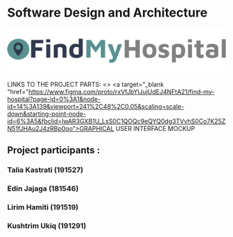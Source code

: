 # Software Design and Architecture
<img src="./findMyhospital.png">
  
  LINKS TO THE PROJECT PARTS:
<> <a target="_blank "href="https://www.figma.com/proto/rxVfJbYlJujUdEJ4NFtA21/find-my-hospital?page-id=0%3A1&node-id=14%3A139&viewport=241%2C48%2C0.05&scaling=scale-down&starting-point-node-id=6%3A5&fbclid=IwAR3GXB1U_LsS0C1QOQc9eQYQ0dg3TVvhS0Co7K25ZN51fJHAu2J4zRBp0qo">GRAPHICAL USER INTERFACE MOCKUP</a>

## Project participants : 
### Talia Kastrati  (191527)
### Edin Jajaga     (181546)
### Lirim Hamiti    (191519) 
### Kushtrim Ukiq   (191291)

